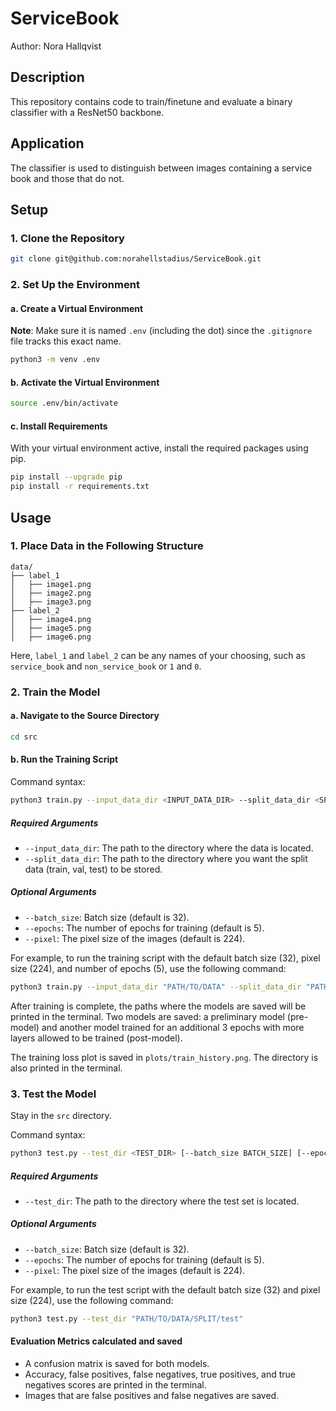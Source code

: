 # ServiceBook

Author: Nora Hallqvist

## Description 
This repository contains code to train/finetune and evaluate a binary classifier with a ResNet50 backbone.

## Application 
The classifier is used to distinguish between images containing a service book and those that do not.

## Setup 

### 1. Clone the Repository

```bash
git clone git@github.com:norahellstadius/ServiceBook.git
```

### 2. Set Up the Environment 

#### a. Create a Virtual Environment

**Note**: Make sure it is named `.env` (including the dot) since the `.gitignore` file tracks this exact name.

```bash
python3 -m venv .env
```

#### b. Activate the Virtual Environment

```bash
source .env/bin/activate
```

#### c. Install Requirements

With your virtual environment active, install the required packages using pip.

```bash
pip install --upgrade pip
pip install -r requirements.txt
```

## Usage 

### 1. Place Data in the Following Structure

```
data/
├── label_1
│   ├── image1.png
│   ├── image2.png
│   ├── image3.png
├── label_2
│   ├── image4.png
│   ├── image5.png
│   ├── image6.png
```

Here, `label_1` and `label_2` can be any names of your choosing, such as `service_book` and `non_service_book` or `1` and `0`.

### 2. Train the Model

#### a. Navigate to the Source Directory

```bash 
cd src
```

#### b. Run the Training Script

Command syntax: 
```bash
python3 train.py --input_data_dir <INPUT_DATA_DIR> --split_data_dir <SPLIT_DATA_DIR> [--batch_size BATCH_SIZE] [--epochs EPOCHS] [--pixel PIXEL]
```

##### Required Arguments

- `--input_data_dir`: The path to the directory where the data is located.
- `--split_data_dir`: The path to the directory where you want the split data (train, val, test) to be stored.

##### Optional Arguments

- `--batch_size`: Batch size (default is 32).
- `--epochs`: The number of epochs for training (default is 5).
- `--pixel`: The pixel size of the images (default is 224).

For example, to run the training script with the default batch size (32), pixel size (224), and number of epochs (5), use the following command:

```bash 
python3 train.py --input_data_dir "PATH/TO/DATA" --split_data_dir "PATH/TO/SAVE/SPLIT/DATA"
```

After training is complete, the paths where the models are saved will be printed in the terminal. 
Two models are saved: a preliminary model (pre-model) and another model trained for an additional 3 epochs with more layers allowed to be trained (post-model).

The training loss plot is saved in `plots/train_history.png`. The directory is also printed in the terminal.

### 3. Test the Model

Stay in the `src` directory.

Command syntax: 
```bash
python3 test.py --test_dir <TEST_DIR> [--batch_size BATCH_SIZE] [--epochs EPOCHS] [--pixel PIXEL]
```

##### Required Arguments

- `--test_dir`: The path to the directory where the test set is located.

##### Optional Arguments

- `--batch_size`: Batch size (default is 32).
- `--epochs`: The number of epochs for training (default is 5).
- `--pixel`: The pixel size of the images (default is 224).

For example, to run the test script with the default batch size (32) and pixel size (224), use the following command:

```bash 
python3 test.py --test_dir "PATH/TO/DATA/SPLIT/test" 
```

#### Evaluation Metrics calculated and saved

- A confusion matrix is saved for both models.
- Accuracy, false positives, false negatives, true positives, and true negatives scores are printed in the terminal.
- Images that are false positives and false negatives are saved.

